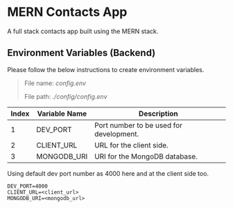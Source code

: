 # MERN Contacts App

A full stack contacts app built using the MERN stack.

## Environment Variables (Backend)

Please follow the below instructions to create environment variables.

> File name: _config.env_
>
> File path: _./config/config.env_

| Index | Variable Name | Description                             |
| ----- | ------------- | --------------------------------------- |
| 1     | DEV_PORT      | Port number to be used for development. |
| 2     | CLIENT_URL    | URL for the client side.                |
| 3     | MONGODB_URI   | URI for the MongoDB database.           |

Using default dev port number as 4000 here and at the client side too.

```
DEV_PORT=4000
CLIENT_URL=<client_url>
MONGODB_URI=<mongodb_url>
```
